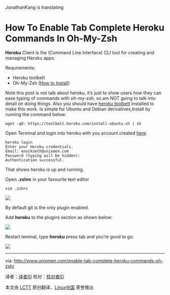 JonathanKang is translating

How To Enable Tab Complete Heroku Commands In Oh-My-Zsh
================================================================================
**Heroku** Client is the (Command Line Interface) CLI tool for creating and managing Heroku apps.

Requirements:

- Heroku toolbelt
- Oh-My-Zsh ([How to Install][1])

Note this post is not talk about heroku, it’s just to show users how they can ease typing of commands with oh-my-zsh, so am NOT going to talk into detail on doing things. Also you should have [heroku toolbelt][2] installed to make this work. Is simple for Ubuntu and Debian derivatives,Install by running the command below:

    wget -qO- https://toolbelt.heroku.com/install-ubuntu.sh | sh

Open Terminal and login into heroku with you account created [here][3]:

    heroku login
    Enter your Heroku credentials.
    Email: enockseth@unixmen.com
    Password (typing will be hidden): 
    Authentication successful.

That shows heroku is up and running.

Open **.zshrc** in your favourite text editor

    vim .zshrc

![](http://180016988.r.cdn77.net/wp-content/uploads/2014/07/zsh_git.png)

By default git is the only plugin enabled.

Add **heroku** to the plugins section as shown below:

![](http://180016988.r.cdn77.net/wp-content/uploads/2014/07/zsh_heroku.png)

Restart teminal, type **heroku** press tab and you’re good to go:

![](http://180016988.r.cdn77.net/wp-content/uploads/2014/07/heroku_tab_complete.png)

--------------------------------------------------------------------------------

via: http://www.unixmen.com/enable-tab-complete-heroku-commands-oh-zsh/

译者：[译者ID](https://github.com/译者ID) 校对：[校对者ID](https://github.com/校对者ID)

本文由 [LCTT](https://github.com/LCTT/TranslateProject) 原创翻译，[Linux中国](http://linux.cn/) 荣誉推出

[1]:http://www.unixmen.com/install-oh-zsh-ubuntu-arch-linux-fedora/
[2]:https://toolbelt.heroku.com/
[3]:https://www.heroku.com/
